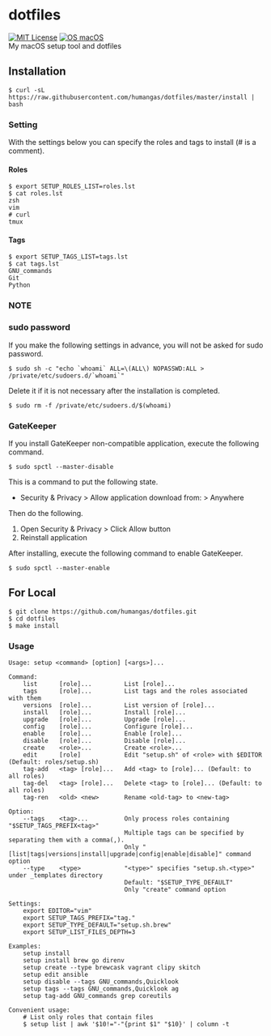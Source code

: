 # dotfiles
[![MIT License](http://img.shields.io/badge/license-MIT-blue.svg?style=flat)](LICENSE)
[![OS macOS](https://img.shields.io/badge/OS-macOS-blue.svg)](OS)  
My macOS setup tool and dotfiles


## Installation
```
$ curl -sL https://raw.githubusercontent.com/humangas/dotfiles/master/install | bash
```

### Setting
With the settings below you can specify the roles and tags to install (# is a comment).

#### Roles
```
$ export SETUP_ROLES_LIST=roles.lst
$ cat roles.lst
zsh
vim
# curl
tmux
```

#### Tags
```
$ export SETUP_TAGS_LIST=tags.lst
$ cat tags.lst
GNU_commands
Git
Python
```

### NOTE
### sudo password
If you make the following settings in advance, you will not be asked for sudo password.
```
$ sudo sh -c "echo `whoami` ALL=\(ALL\) NOPASSWD:ALL > /private/etc/sudoers.d/`whoami`"
```

Delete it if it is not necessary after the installation is completed.
```
$ sudo rm -f /private/etc/sudoers.d/$(whoami)
```

### GateKeeper
If you install GateKeeper non-compatible application, execute the following command.
```
$ sudo spctl --master-disable
```

This is a command to put the following state.
- Security & Privacy > Allow application download from: > Anywhere

Then do the following.
1. Open Security & Privacy > Click Allow button
2. Reinstall application

After installing, execute the following command to enable GateKeeper.
```
$ sudo spctl --master-enable
```


## For Local
```
$ git clone https://github.com/humangas/dotfiles.git
$ cd dotfiles
$ make install
```


### Usage
```
Usage: setup <command> [option] [<args>]...

Command:
    list      [role]...         List [role]... 
    tags      [role]...         List tags and the roles associated with them
    versions  [role]...         List version of [role]...
    install   [role]...         Install [role]...
    upgrade   [role]...         Upgrade [role]...
    config    [role]...         Configure [role]...
    enable    [role]...         Enable [role]...
    disable   [role]...         Disable [role]...
    create    <role>...         Create <role>...
    edit      [role]            Edit "setup.sh" of <role> with $EDITOR (Default: roles/setup.sh)
    tag-add   <tag> [role]...   Add <tag> to [role]... (Default: to all roles)
    tag-del   <tag> [role]...   Delete <tag> to [role]... (Default: to all roles)
    tag-ren   <old> <new>       Rename <old-tag> to <new-tag>

Option:
    --tags    <tag>...          Only process roles containing "$SETUP_TAGS_PREFIX<tag>"
                                Multiple tags can be specified by separating them with a comma(,).
                                Only "[list|tags|versions|install|upgrade|config|enable|disable]" command option
    --type    <type>            "<type>" specifies "setup.sh.<type>" under _templates directory
                                Default: "$SETUP_TYPE_DEFAULT"
                                Only "create" command option

Settings:
    export EDITOR="vim"
    export SETUP_TAGS_PREFIX="tag."
    export SETUP_TYPE_DEFAULT="setup.sh.brew"
    export SETUP_LIST_FILES_DEPTH=3

Examples:
    setup install
    setup install brew go direnv
    setup create --type brewcask vagrant clipy skitch
    setup edit ansible
    setup disable --tags GNU_commands,Quicklook
    setup tags --tags GNU_commands,Quicklook ag
    setup tag-add GNU_commands grep coreutils

Convenient usage:
    # List only roles that contain files
    $ setup list | awk '$10!="-"{print $1" "$10}' | column -t

```
